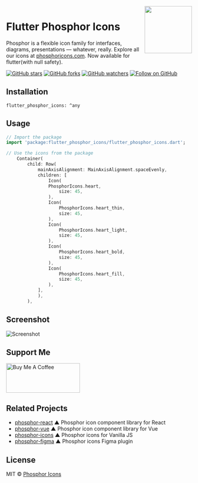 <img src="https://github.com/afkcodes/flutter_phosphor_icons/blob/master/meta/phosphor-mark-tight-yellow.png" width="128" align="right" />

# Flutter Phosphor Icons

Phosphor is a flexible icon family for interfaces, diagrams, presentations — whatever, really. Explore all our icons at [phosphoricons.com](https://phosphoricons.com).
Now available for flutter(with null safety).

[![GitHub stars](https://img.shields.io/github/stars/afkcodes/flutter_phosphor_icons?style=flat-square&label=Star)](https://github.com/afkcodes/flutter_phosphor_icons)
[![GitHub forks](https://img.shields.io/github/forks/afkcodes/flutter_phosphor_icons?style=flat-square&label=Fork)](https://github.com/afkcodes/flutter_phosphor_icons/fork)
[![GitHub watchers](https://img.shields.io/github/watchers/afkcodes/flutter_phosphor_icons?style=flat-square&label=Watch)](https://github.com/afkcodes/flutter_phosphor_icons)
[![Follow on GitHub](https://img.shields.io/github/followers/afkcodes?style=flat-square&label=Follow)](https://github.com/afkcodes)

## Installation

`flutter_phosphor_icons: ^any`

## Usage

```dart
// Import the package
import 'package:flutter_phosphor_icons/flutter_phosphor_icons.dart';

// Use the icons from the package
    Container(
        child: Row(
            mainAxisAlignment: MainAxisAlignment.spaceEvenly,
            children: [
                Icon(
                PhosphorIcons.heart,
                    size: 45,
                ),
                Icon(
                    PhosphorIcons.heart_thin,
                    size: 45,
                ),
                Icon(
                    PhosphorIcons.heart_light,
                    size: 45,
                ),
                Icon(
                    PhosphorIcons.heart_bold,
                    size: 45,
                ),
                Icon(
                    PhosphorIcons.heart_fill,
                    size: 45,
                ),
            ],
            ),
        ),
```

## Screenshot

![Screenshot](https://github.com/afkcodes/flutter_phosphor_icons/blob/master/meta/screen.png)

## Support Me

<a href="https://www.buymeacoffee.com/afkcodes" target="_blank">
<img src="https://cdn.buymeacoffee.com/buttons/v2/default-blue.png" width="200" height="80"
alt="Buy Me A Coffee" >
</a>

## Related Projects

- [phosphor-react](https://github.com/phosphor-icons/phosphor-react) ▲ Phosphor icon component library for React
- [phosphor-vue](https://github.com/phosphor-icons/phosphor-vue) ▲ Phosphor icon component library for Vue
- [phosphor-icons](https://github.com/phosphor-icons/phosphor-icons) ▲ Phosphor icons for Vanilla JS
- [phosphor-figma](https://github.com/phosphor-icons/phosphor-figma) ▲ Phosphor icons Figma plugin


## License

MIT © [Phosphor Icons](https://github.com/phosphor-icons)
